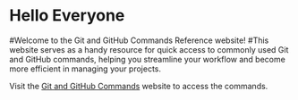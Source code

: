 # Hello Everyone 
#Welcome to the Git and GitHub Commands Reference website!
#This website serves as a handy resource for quick access to commonly used Git and GitHub commands, helping you streamline your workflow and become more efficient in managing your projects.

Visit the [Git and GitHub Commands]([https://your-website-url.com](https://git-and-github-commands.vercel.app/)https://git-and-github-commands.vercel.app/) website to access the commands.
